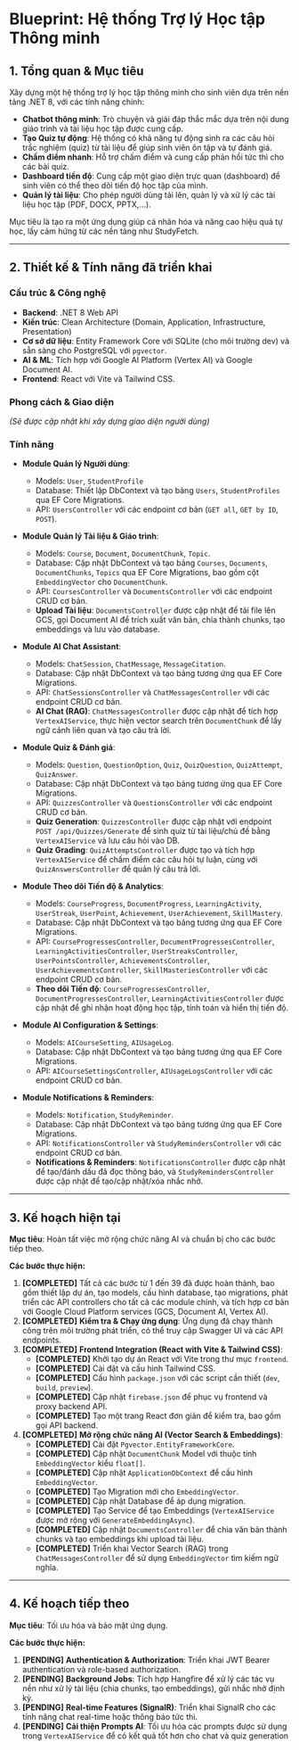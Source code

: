 # Blueprint: Hệ thống Trợ lý Học tập Thông minh

## 1. Tổng quan & Mục tiêu

Xây dựng một hệ thống trợ lý học tập thông minh cho sinh viên dựa trên nền tảng .NET 8, với các tính năng chính:
- **Chatbot thông minh**: Trò chuyện và giải đáp thắc mắc dựa trên nội dung giáo trình và tài liệu học tập được cung cấp.
- **Tạo Quiz tự động**: Hệ thống có khả năng tự động sinh ra các câu hỏi trắc nghiệm (quiz) từ tài liệu để giúp sinh viên ôn tập và tự đánh giá.
- **Chấm điểm nhanh**: Hỗ trợ chấm điểm và cung cấp phản hồi tức thì cho các bài quiz.
- **Dashboard tiến độ**: Cung cấp một giao diện trực quan (dashboard) để sinh viên có thể theo dõi tiến độ học tập của mình.
- **Quản lý tài liệu**: Cho phép người dùng tải lên, quản lý và xử lý các tài liệu học tập (PDF, DOCX, PPTX,...).

Mục tiêu là tạo ra một ứng dụng giúp cá nhân hóa và nâng cao hiệu quả tự học, lấy cảm hứng từ các nền tảng như StudyFetch.

---

## 2. Thiết kế & Tính năng đã triển khai

### Cấu trúc & Công nghệ
- **Backend**: .NET 8 Web API
- **Kiến trúc**: Clean Architecture (Domain, Application, Infrastructure, Presentation)
- **Cơ sở dữ liệu**: Entity Framework Core với SQLite (cho môi trường dev) và sẵn sàng cho PostgreSQL với `pgvector`.
- **AI & ML**: Tích hợp với Google AI Platform (Vertex AI) và Google Document AI.
- **Frontend**: React với Vite và Tailwind CSS.

### Phong cách & Giao diện
*(Sẽ được cập nhật khi xây dựng giao diện người dùng)*

### Tính năng
- **Module Quản lý Người dùng**:
    - Models: `User`, `StudentProfile`
    - Database: Thiết lập DbContext và tạo bảng `Users`, `StudentProfiles` qua EF Core Migrations.
    - API: `UsersController` với các endpoint cơ bản (`GET all`, `GET by ID`, `POST`).

- **Module Quản lý Tài liệu & Giáo trình**:
    - Models: `Course`, `Document`, `DocumentChunk`, `Topic`.
    - Database: Cập nhật DbContext và tạo bảng `Courses`, `Documents`, `DocumentChunks`, `Topics` qua EF Core Migrations, bao gồm cột `EmbeddingVector` cho `DocumentChunk`.
    - API: `CoursesController` và `DocumentsController` với các endpoint CRUD cơ bản.
    - **Upload Tài liệu**: `DocumentsController` được cập nhật để tải file lên GCS, gọi Document AI để trích xuất văn bản, chia thành chunks, tạo embeddings và lưu vào database.

- **Module AI Chat Assistant**:
    - Models: `ChatSession`, `ChatMessage`, `MessageCitation`.
    - Database: Cập nhật DbContext và tạo bảng tương ứng qua EF Core Migrations.
    - API: `ChatSessionsController` và `ChatMessagesController` với các endpoint CRUD cơ bản.
    - **AI Chat (RAG)**: `ChatMessagesController` được cập nhật để tích hợp `VertexAIService`, thực hiện vector search trên `DocumentChunk` để lấy ngữ cảnh liên quan và tạo câu trả lời.

- **Module Quiz & Đánh giá**:
    - Models: `Question`, `QuestionOption`, `Quiz`, `QuizQuestion`, `QuizAttempt`, `QuizAnswer`.
    - Database: Cập nhật DbContext và tạo bảng tương ứng qua EF Core Migrations.
    - API: `QuizzesController` và `QuestionsController` với các endpoint CRUD cơ bản.
    - **Quiz Generation**: `QuizzesController` được cập nhật với endpoint `POST /api/Quizzes/Generate` để sinh quiz từ tài liệu/chủ đề bằng `VertexAIService` và lưu câu hỏi vào DB.
    - **Quiz Grading**: `QuizAttemptsController` được tạo và tích hợp `VertexAIService` để chấm điểm các câu hỏi tự luận, cùng với `QuizAnswersController` để quản lý câu trả lời.

- **Module Theo dõi Tiến độ & Analytics**:
    - Models: `CourseProgress`, `DocumentProgress`, `LearningActivity`, `UserStreak`, `UserPoint`, `Achievement`, `UserAchievement`, `SkillMastery`.
    - Database: Cập nhật DbContext và tạo bảng tương ứng qua EF Core Migrations.
    - API: `CourseProgressesController`, `DocumentProgressesController`, `LearningActivitiesController`, `UserStreaksController`, `UserPointsController`, `AchievementsController`, `UserAchievementsController`, `SkillMasteriesController` với các endpoint CRUD cơ bản.
    - **Theo dõi Tiến độ**: `CourseProgressesController`, `DocumentProgressesController`, `LearningActivitiesController` được cập nhật để ghi nhận hoạt động học tập, tính toán và hiển thị tiến độ.

- **Module AI Configuration & Settings**:
    - Models: `AICourseSetting`, `AIUsageLog`.
    - Database: Cập nhật DbContext và tạo bảng tương ứng qua EF Core Migrations.
    - API: `AICourseSettingsController`, `AIUsageLogsController` với các endpoint CRUD cơ bản.

- **Module Notifications & Reminders**:
    - Models: `Notification`, `StudyReminder`.
    - Database: Cập nhật DbContext và tạo bảng tương ứng qua EF Core Migrations.
    - API: `NotificationsController` và `StudyRemindersController` với các endpoint CRUD cơ bản.
    - **Notifications & Reminders**: `NotificationsController` được cập nhật để tạo/đánh dấu đã đọc thông báo, và `StudyRemindersController` được cập nhật để tạo/cập nhật/xóa nhắc nhở.

---

## 3. Kế hoạch hiện tại

**Mục tiêu**: Hoàn tất việc mở rộng chức năng AI và chuẩn bị cho các bước tiếp theo.

**Các bước thực hiện:**

1.  **[COMPLETED]** Tất cả các bước từ 1 đến 39 đã được hoàn thành, bao gồm thiết lập dự án, tạo models, cấu hình database, tạo migrations, phát triển các API controllers cho tất cả các module chính, và tích hợp cơ bản với Google Cloud Platform services (GCS, Document AI, Vertex AI).
2.  **[COMPLETED]** **Kiểm tra & Chạy ứng dụng**: Ứng dụng đã chạy thành công trên môi trường phát triển, có thể truy cập Swagger UI và các API endpoints.
3.  **[COMPLETED]** **Frontend Integration (React with Vite & Tailwind CSS)**:
    *   **[COMPLETED]** Khởi tạo dự án React với Vite trong thư mục `frontend`.
    *   **[COMPLETED]** Cài đặt và cấu hình Tailwind CSS.
    *   **[COMPLETED]** Cấu hình `package.json` với các script cần thiết (`dev`, `build`, `preview`).
    *   **[COMPLETED]** Cập nhật `firebase.json` để phục vụ frontend và proxy backend API.
    *   **[COMPLETED]** Tạo một trang React đơn giản để kiểm tra, bao gồm gọi API backend.
4.  **[COMPLETED]** **Mở rộng chức năng AI (Vector Search & Embeddings)**:
    *   **[COMPLETED]** Cài đặt `Pgvector.EntityFrameworkCore`.
    *   **[COMPLETED]** Cập nhật `DocumentChunk` Model với thuộc tính `EmbeddingVector` kiểu `float[]`.
    *   **[COMPLETED]** Cập nhật `ApplicationDbContext` để cấu hình `EmbeddingVector`.
    *   **[COMPLETED]** Tạo Migration mới cho `EmbeddingVector`.
    *   **[COMPLETED]** Cập nhật Database để áp dụng migration.
    *   **[COMPLETED]** Tạo Service để tạo Embeddings (`VertexAIService` được mở rộng với `GenerateEmbeddingAsync`).
    *   **[COMPLETED]** Cập nhật `DocumentsController` để chia văn bản thành chunks và tạo embeddings khi upload tài liệu.
    *   **[COMPLETED]** Triển khai Vector Search (RAG) trong `ChatMessagesController` để sử dụng `EmbeddingVector` tìm kiếm ngữ nghĩa.

---

## 4. Kế hoạch tiếp theo

**Mục tiêu**: Tối ưu hóa và bảo mật ứng dụng.

**Các bước thực hiện:**

1.  **[PENDING]** **Authentication & Authorization**: Triển khai JWT Bearer authentication và role-based authorization.
2.  **[PENDING]** **Background Jobs**: Tích hợp Hangfire để xử lý các tác vụ nền như xử lý tài liệu (chia chunks, tạo embeddings), gửi nhắc nhở định kỳ.
3.  **[PENDING]** **Real-time Features (SignalR)**: Triển khai SignalR cho các tính năng chat real-time hoặc thông báo tức thì.
4.  **[PENDING]** **Cải thiện Prompts AI**: Tối ưu hóa các prompts được sử dụng trong `VertexAIService` để có kết quả tốt hơn cho chat và quiz generation